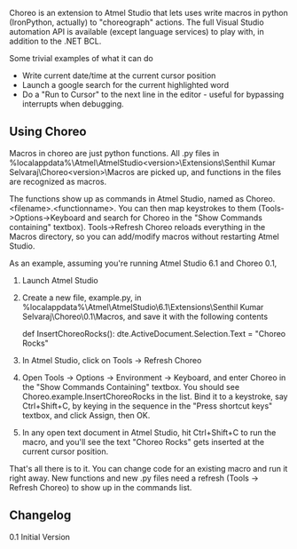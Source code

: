 Choreo is an extension to Atmel Studio that lets uses write macros in python (IronPython, actually) to "choreograph" actions. The full Visual Studio automation API is available (except language services) to play with, in addition to the .NET BCL.

Some trivial examples of what it can do

* Write current date/time at the current cursor position
* Launch a google search for the current highlighted word
* Do a "Run to Cursor" to the next line in the editor - useful for bypassing interrupts when debugging.

Using Choreo
-------------

Macros in choreo are just python functions. All .py files in %localappdata%\Atmel\AtmelStudio\<version>\Extensions\Senthil Kumar Selvaraj\Choreo\<version>\Macros are picked up, and functions in the files are recognized as macros.

The functions show up as commands in Atmel Studio, named as Choreo.&lt;filename&gt;.&lt;functionname&gt;. You can then map keystrokes to them (Tools->Options->Keyboard and search for Choreo in the "Show Commands containing" textbox). Tools->Refresh Choreo reloads everything in the Macros directory, so you can add/modify macros without restarting Atmel Studio.

As an example, assuming you're running Atmel Studio 6.1 and Choreo 0.1,

1. Launch Atmel Studio
2. Create a new file, example.py, in %localappdata%\Atmel\AtmelStudio\6.1\Extensions\Senthil Kumar Selvaraj\Choreo\0.1\Macros, and save it with the following contents

    def InsertChoreoRocks():
	dte.ActiveDocument.Selection.Text = "Choreo Rocks"

3. In Atmel Studio, click on Tools -> Refresh Choreo
4. Open Tools -> Options -> Environment -> Keyboard, and enter Choreo in the "Show Commands Containing" textbox. You should see Choreo.example.InsertChoreoRocks in the list. Bind it to a keystroke, say Ctrl+Shift+C, by keying in the sequence in the "Press shortcut keys" textbox, and click Assign, then OK.
5. In any open text document in Atmel Studio, hit Ctrl+Shift+C to run the macro, and you'll see the text "Choreo Rocks" gets inserted at the current cursor position.

That's all there is to it. You can change code for an existing macro and run it right away. New functions and new .py files need a refresh (Tools -> Refresh Choreo) to show up in the commands list.

Changelog
---------

0.1 Initial Version

